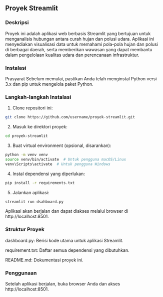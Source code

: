 ## Proyek Streamlit

### Deskripsi

Proyek ini adalah aplikasi web berbasis Streamlit yang bertujuan untuk menganalisis hubungan antara curah hujan dan polusi udara. Aplikasi ini menyediakan visualisasi data untuk memahami pola-pola hujan dan polusi di berbagai daerah, serta memberikan wawasan yang dapat membantu dalam pengelolaan kualitas udara dan perencanaan infrastruktur.

### Instalasi

Prasyarat
Sebelum memulai, pastikan Anda telah menginstal Python versi 3.x dan pip untuk mengelola paket Python.

### Langkah-langkah Instalasi

1. Clone repositori ini:

```bash
git clone https://github.com/username/proyek-streamlit.git
```

2. Masuk ke direktori proyek:

```bash
cd proyek-streamlit
```

3. Buat virtual environment (opsional, disarankan):

```bash
python -m venv venv
source venv/bin/activate  # Untuk pengguna macOS/Linux
venv\Scripts\activate  # Untuk pengguna Windows
```

4. Instal dependensi yang diperlukan:

```bash
pip install -r requirements.txt
```

5. Jalankan aplikasi:

```bash
streamlit run dsahboard.py
```

Aplikasi akan berjalan dan dapat diakses melalui browser di http://localhost:8501.

### Struktur Proyek

dashboard.py: Berisi kode utama untuk aplikasi Streamlit.

requirement.txt: Daftar semua dependensi yang dibutuhkan.

README.md: Dokumentasi proyek ini.

### Penggunaan

Setelah aplikasi berjalan, buka browser Anda dan akses http://localhost:8501.

